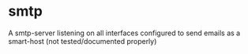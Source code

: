 # smtp

A smtp-server listening on all interfaces configured to send emails as a smart-host (not tested/documented properly)
